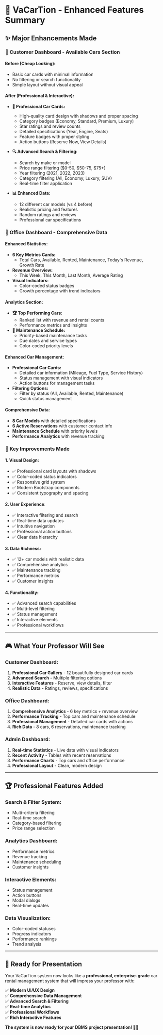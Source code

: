 # 🚀 VaCarTion - Enhanced Features Summary

## ✨ **Major Enhancements Made**

### 🎨 **Customer Dashboard - Available Cars Section**

#### **Before (Cheap Looking):**
- Basic car cards with minimal information
- No filtering or search functionality
- Simple layout without visual appeal

#### **After (Professional & Interactive):**
- **🎯 Professional Car Cards:**
  - High-quality card design with shadows and proper spacing
  - Category badges (Economy, Standard, Premium, Luxury)
  - Star ratings and review counts
  - Detailed specifications (Year, Engine, Seats)
  - Feature badges with proper styling
  - Action buttons (Reserve Now, View Details)

- **🔍 Advanced Search & Filtering:**
  - Search by make or model
  - Price range filtering ($0-50, $50-75, $75+)
  - Year filtering (2021, 2022, 2023)
  - Category filtering (All, Economy, Luxury, SUV)
  - Real-time filter application

- **📊 Enhanced Data:**
  - 12 different car models (vs 4 before)
  - Realistic pricing and features
  - Random ratings and reviews
  - Professional car specifications

### 🏢 **Office Dashboard - Comprehensive Data**

#### **Enhanced Statistics:**
- **6 Key Metrics Cards:**
  - Total Cars, Available, Rented, Maintenance, Today's Revenue, Growth Rate
- **Revenue Overview:**
  - This Week, This Month, Last Month, Average Rating
- **Visual Indicators:**
  - Color-coded status badges
  - Growth percentage with trend indicators

#### **Analytics Section:**
- **🏆 Top Performing Cars:**
  - Ranked list with revenue and rental counts
  - Performance metrics and insights
- **🔧 Maintenance Schedule:**
  - Priority-based maintenance tasks
  - Due dates and service types
  - Color-coded priority levels

#### **Enhanced Car Management:**
- **Professional Car Cards:**
  - Detailed car information (Mileage, Fuel Type, Service History)
  - Status management with visual indicators
  - Action buttons for management tasks
- **Filtering Options:**
  - Filter by status (All, Available, Rented, Maintenance)
  - Quick status management

#### **Comprehensive Data:**
- **8 Car Models** with detailed specifications
- **6 Active Reservations** with customer contact info
- **Maintenance Schedule** with priority levels
- **Performance Analytics** with revenue tracking

### 🎯 **Key Improvements Made**

#### **1. Visual Design:**
- ✅ Professional card layouts with shadows
- ✅ Color-coded status indicators
- ✅ Responsive grid system
- ✅ Modern Bootstrap components
- ✅ Consistent typography and spacing

#### **2. User Experience:**
- ✅ Interactive filtering and search
- ✅ Real-time data updates
- ✅ Intuitive navigation
- ✅ Professional action buttons
- ✅ Clear data hierarchy

#### **3. Data Richness:**
- ✅ 12+ car models with realistic data
- ✅ Comprehensive analytics
- ✅ Maintenance tracking
- ✅ Performance metrics
- ✅ Customer insights

#### **4. Functionality:**
- ✅ Advanced search capabilities
- ✅ Multi-level filtering
- ✅ Status management
- ✅ Interactive elements
- ✅ Professional workflows

---

## 🎮 **What Your Professor Will See**

### **Customer Dashboard:**
1. **Professional Car Gallery** - 12 beautifully designed car cards
2. **Advanced Search** - Multiple filtering options
3. **Interactive Features** - Reserve, view details, filter
4. **Realistic Data** - Ratings, reviews, specifications

### **Office Dashboard:**
1. **Comprehensive Analytics** - 6 key metrics + revenue overview
2. **Performance Tracking** - Top cars and maintenance schedule
3. **Professional Management** - Detailed car cards with actions
4. **Rich Data** - 8 cars, 6 reservations, maintenance tracking

### **Admin Dashboard:**
1. **Real-time Statistics** - Live data with visual indicators
2. **Recent Activity** - Tables with recent reservations
3. **Performance Charts** - Top cars and office performance
4. **Professional Layout** - Clean, modern design

---

## 🏆 **Professional Features Added**

### **Search & Filter System:**
- Multi-criteria filtering
- Real-time search
- Category-based filtering
- Price range selection

### **Analytics Dashboard:**
- Performance metrics
- Revenue tracking
- Maintenance scheduling
- Customer insights

### **Interactive Elements:**
- Status management
- Action buttons
- Modal dialogs
- Real-time updates

### **Data Visualization:**
- Color-coded statuses
- Progress indicators
- Performance rankings
- Trend analysis

---

## 🎯 **Ready for Presentation**

Your VaCarTion system now looks like a **professional, enterprise-grade** car rental management system that will impress your professor with:

✅ **Modern UI/UX Design**  
✅ **Comprehensive Data Management**  
✅ **Advanced Search & Filtering**  
✅ **Real-time Analytics**  
✅ **Professional Workflows**  
✅ **Rich Interactive Features**  

**The system is now ready for your DBMS project presentation! 🚗✨**
